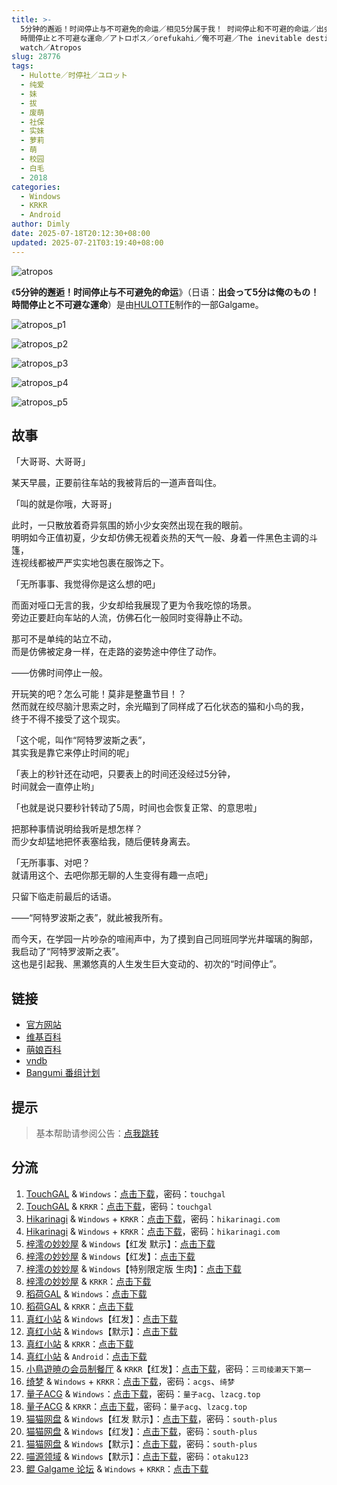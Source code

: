 ```yaml
---
title: >-
  5分钟的邂逅！时间停止与不可避免的命运／相见5分属于我！ 时间停止和不可避的命运／出会って5分は俺のもの！
  時間停止と不可避な運命／アトロポス／orefukahi／俺不可避／The inevitable destiny opened by an Atropos
  watch／Atropos
slug: 28776
tags:
  - Hulotte／时停社／ユロット
  - 纯爱
  - 妹
  - 拔
  - 废萌
  - 社保
  - 实妹
  - 萝莉
  - 萌
  - 校园
  - 白毛
  - 2018
categories:
  - Windows
  - KRKR
  - Android
author: Dimly
date: 2025-07-18T20:12:30+08:00
updated: 2025-07-21T03:19:40+08:00
---
```


![atropos](https://static.saop.cc/vns/img/atropos.webp)

《**5分钟的邂逅！时间停止与不可避免的命运**》（日语：**出会って5分は俺のもの！時間停止と不可避な運命**）是由[HULOTTE](https://zh.moegirl.org.cn/HULOTTE)制作的一部Galgame。

<!--more-->

![atropos_p1](https://static.saop.cc/vns/img/atropos_p1.webp)

![atropos_p2](https://static.saop.cc/vns/img/atropos_p2.webp)

![atropos_p3](https://static.saop.cc/vns/img/atropos_p3.webp)

![atropos_p4](https://static.saop.cc/vns/img/atropos_p4.webp)

![atropos_p5](https://static.saop.cc/vns/img/atropos_p5.webp)

## 故事

「大哥哥、大哥哥」

某天早晨，正要前往车站的我被背后的一道声音叫住。

「叫的就是你哦，大哥哥」

此时，一只散放着奇异氛围的娇小少女突然出现在我的眼前。  
明明如今正值初夏，少女却仿佛无视着炎热的天气一般、身着一件黑色主调的斗篷，  
连视线都被严严实实地包裹在服饰之下。

「无所事事、我觉得你是这么想的吧」

而面对哑口无言的我，少女却给我展现了更为令我吃惊的场景。  
旁边正要赶向车站的人流，仿佛石化一般同时变得静止不动。

那可不是单纯的站立不动，  
而是仿佛被定身一样，在走路的姿势途中停住了动作。

——仿佛时间停止一般。

开玩笑的吧？怎么可能！莫非是整蛊节目！？  
然而就在绞尽脑汁思索之时，余光瞄到了同样成了石化状态的猫和小鸟的我，  
终于不得不接受了这个现实。

「这个呢，叫作“阿特罗波斯之表”，  
其实我是靠它来停止时间的呢」

「表上的秒针还在动吧，只要表上的时间还没经过5分钟，  
时间就会一直停止哟」

「也就是说只要秒针转动了5周，时间也会恢复正常、的意思啦」

把那种事情说明给我听是想怎样？  
而少女却猛地把怀表塞给我，随后便转身离去。

「无所事事、对吧？  
就请用这个、去吧你那无聊的人生变得有趣一点吧」

只留下临走前最后的话语。

——“阿特罗波斯之表”，就此被我所有。

而今天，在学园一片吵杂的喧闹声中，为了摸到自己同班同学光井瑠璃的胸部，  
我启动了“阿特罗波斯之表”。  
这也是引起我、黑瀬悠真的人生发生巨大变动的、初次的“时间停止”。

## 链接

- [官方网站](https://hulotte.jp/product/atropos/)
- [维基百科](https://zh.wikipedia.org/wiki/%E7%9B%B8%E8%A6%8B5%E5%88%86%E5%B1%AC%E6%96%BC%E6%88%91%EF%BC%81%E6%99%82%E9%96%93%E5%81%9C%E6%AD%A2%E5%92%8C%E4%B8%8D%E5%8F%AF%E9%81%BF%E7%9A%84%E5%91%BD%E9%81%8B)
- [萌娘百科](https://zh.moegirl.org.cn/5%E5%88%86%E9%92%9F%E7%9A%84%E9%82%82%E9%80%85%EF%BC%81%E6%97%B6%E9%97%B4%E5%81%9C%E6%AD%A2%E4%B8%8E%E4%B8%8D%E5%8F%AF%E9%81%BF%E5%85%8D%E7%9A%84%E5%91%BD%E8%BF%90)
- [vndb](https://vndb.org/v23388)
- [Bangumi 番组计划](https://bgm.tv/subject/253737)

## 提示

> 基本帮助请参阅公告：[点我跳转](/)

## 分流

1.  [TouchGAL](https://www.touchgal.us/) & `Windows`：[点击下载](https://pan.touchgal.net/s/wbDTv)，密码：`touchgal`
2.  [TouchGAL](https://www.touchgal.us/) & `KRKR`：[点击下载](https://pan.touchgal.net/s/yQQ0SY)，密码：`touchgal`
3.  [Hikarinagi](https://www.hikarinagi.net/) & `Windows` + `KRKR`：[点击下载](https://pan.yurari.moe/s/rgBU0)，密码：`hikarinagi.com`
4.  [Hikarinagi](https://www.hikarinagi.net/) & `Windows` + `KRKR`：[点击下载](https://pan.yurari.moe/s/W6qJug)，密码：`hikarinagi.com`
5.  [梓澪の妙妙屋](https://zi0.cc/) & `Windows`【红发 默示】：[点击下载](https://zi0.cc/d/%E5%90%88%E9%9B%86%E7%B3%BB%E5%88%97/%E5%8D%97%2BGalGame%E6%B1%89%E5%8C%96%E5%8C%BA%E5%85%A8%E5%8C%BA%E8%B5%84%E6%BA%90%E5%A4%87%E4%BB%BD/02/%5BHULOTTE%5D%E5%87%BA%E4%BC%9A%E3%81%A3%E3%81%A65%E5%88%86%E3%81%AF%E4%BF%BA%E3%81%AE%E3%82%82%E3%81%AE%EF%BC%81%E6%99%82%E9%96%93%E5%81%9C%E6%AD%A2%E3%81%A8%E4%B8%8D%E5%8F%AF%E9%81%BF%E3%81%AA%E9%81%8B%E5%91%BD%E4%BA%94%E5%88%86%E9%90%98%E7%9A%84%E9%82%82%E9%80%85!%E6%99%82%E9%96%93%E5%81%9C%E6%AD%A2%E8%88%87%E4%B8%8D%E5%8F%AF%E9%81%BF%E5%85%8D%E7%9A%84%E5%91%BD%E9%81%8B%20%E5%8F%8C%E7%89%88%E6%9C%AC%E6%B1%89%E5%8C%96%E7%A1%AC%E7%9B%98%E7%89%88%5B%E7%BA%A2%E5%8F%91%26%E9%BB%98%E7%A4%BA%E6%B1%89%E5%8C%96%E7%BB%84%5D.zip?sign=36fqCQtBgNM55swIU34uzz9P_sXuItEdRBmL8yE77Y8=:0)
6.  [梓澪の妙妙屋](https://zi0.cc/) & `Windows`【红发】：[点击下载](https://zi0.cc/d/%E5%90%88%E9%9B%86%E7%B3%BB%E5%88%97/%E6%B1%89%E5%8C%96galgame%E4%BC%9A%E7%A4%BE%E5%90%88%E9%9B%86/%E6%B1%89%E5%8C%96%E4%BC%9A%E7%A4%BE%E5%90%88%E9%9B%86%E9%83%A8%E5%88%86%20part7/CUFFS/HULOTTE/%5B181026%5D%5BHULOTTE%5D%20%E5%87%BA%E4%BC%9A%E3%81%A3%E3%81%A65%E5%88%86%E3%81%AF%E4%BF%BA%E3%81%AE%E3%82%82%E3%81%AE%EF%BC%81%E6%99%82%E9%96%93%E5%81%9C%E6%AD%A2%E3%81%A8%E4%B8%8D%E5%8F%AF%E9%81%BF%E3%81%AA%E9%81%8B%E5%91%BD.rar?sign=RBtzKgGkqtzoN3KleZvdLtvwMfzMB68ZyLu5OM3PO7U=:0)
7.  [梓澪の妙妙屋](https://zi0.cc/) & `Windows`【特别限定版 生肉】：[点击下载](https://zi0.cc/d/%E5%90%88%E9%9B%86%E7%B3%BB%E5%88%97/%E6%B5%AE%E5%A3%AB%E5%BE%B7galgame%E6%B8%B8%E6%88%8F%E5%90%88%E9%9B%86/5/2018%E5%B9%B410%E6%9C%88/%5B181026%5D%5BHULOTTE%5D%20%E5%87%BA%E4%BC%9A%E3%81%A3%E3%81%A65%E5%88%86%E3%81%AF%E4%BF%BA%E3%81%AE%E3%82%82%E3%81%AE%EF%BC%81%E6%99%82%E9%96%93%E5%81%9C%E6%AD%A2%E3%81%A8%E4%B8%8D%E5%8F%AF%E9%81%BF%E3%81%AA%E9%81%8B%E5%91%BD%20%20%E7%89%B9%E5%88%A5%E9%99%90%E5%AE%9A%E7%89%88%20(iso%2Bmds%2B%E3%83%9E%E3%83%8B%E3%83%A5%E3%82%A2%E3%83%AB%2Brr3).rar?sign=WGyfR6DaVmNESl0Cfcc48SgytvBTpaQdEv2qUmwQeXQ=:0)
8.  [梓澪の妙妙屋](https://zi0.cc/) & `KRKR`：[点击下载](https://zi0.cc/d/%60%E3%80%90%E5%BD%92%20%E6%A1%A3%E3%80%91/%E3%80%90KRKR%E5%90%88%E9%9B%86%E3%80%91/2/%E7%9B%B8%E8%A7%815%E5%88%86%E5%B1%9E%E4%BA%8E%E6%88%91%EF%BC%81%20%E6%97%B6%E9%97%B4%E5%81%9C%E6%AD%A2%E5%92%8C%E4%B8%8D%E5%8F%AF%E9%81%BF%E7%9A%84%E5%91%BD%E8%BF%90.exe?sign=wi_CBgabv_7c4k-JW2VwM_GS5wQFUX2uUrOOxwgRtmU=:0)
9.  [稻荷GAL](https://inarigal.com/) & `Windows`：[点击下载](https://enir.atrimoe.com/PC-2/HULOTTE/%E7%9B%B8%E8%A7%815%E5%88%86%E5%B1%9E%E4%BA%8E%E6%88%91%EF%BC%81%E6%97%B6%E9%97%B4%E5%81%9C%E6%AD%A2%E5%92%8C%E4%B8%8D%E5%8F%AF%E9%81%BF%E7%9A%84%E5%91%BD%E8%BF%90.rar)
10.  [稻荷GAL](https://inarigal.com/) & `KRKR`：[点击下载](https://enir.atrimoe.com/upfiles/jp/1738675298743/Kr%E7%BA%A2%E5%8F%91%E5%B0%8F%E5%A5%B3%E5%AD%A95%E5%88%86%E9%92%9F%E7%9A%84%E9%82%82%E9%80%85%E6%97%B6%E9%97%B4%E5%81%9C%E6%AD%A2%E4%B8%8E%E4%B8%8D%E5%8F%AF%E9%81%BF%E5%85%8D%E7%9A%84%E5%91%BD%E8%BF%90.rar)
11.  [真红小站](https://www.shinnku.com/) & `Windows`【红发】：[点击下载](https://download.shinnku.com/file/shinnku/0/win/%E7%9B%B8%E8%A7%815%E5%88%86%E5%B1%9E%E4%BA%8E%E6%88%91%EF%BC%81%E6%97%B6%E9%97%B4%E5%81%9C%E6%AD%A2%E5%92%8C%E4%B8%8D%E5%8F%AF%E9%81%BF%E7%9A%84%E5%91%BD%E8%BF%90/%E7%9B%B8%E8%A7%815%E5%88%86%E5%B1%9E%E4%BA%8E%E6%88%91%EF%BC%81%E6%97%B6%E9%97%B4%E5%81%9C%E6%AD%A2%E5%92%8C%E4%B8%8D%E5%8F%AF%E9%81%BF%E7%9A%84%E5%91%BD%E8%BF%90(%E7%BA%A2%E5%8F%91%E5%B0%8F%E5%A5%B3%E5%AD%A9).7z)
12.  [真红小站](https://www.shinnku.com/) & `Windows`【默示】：[点击下载](https://download.shinnku.com/file/shinnku/0/win/%E7%9B%B8%E8%A7%815%E5%88%86%E5%B1%9E%E4%BA%8E%E6%88%91%EF%BC%81%E6%97%B6%E9%97%B4%E5%81%9C%E6%AD%A2%E5%92%8C%E4%B8%8D%E5%8F%AF%E9%81%BF%E7%9A%84%E5%91%BD%E8%BF%90/%E7%9B%B8%E8%A7%815%E5%88%86%E5%B1%9E%E4%BA%8E%E6%88%91%EF%BC%81%E6%97%B6%E9%97%B4%E5%81%9C%E6%AD%A2%E5%92%8C%E4%B8%8D%E5%8F%AF%E9%81%BF%E7%9A%84%E5%91%BD%E8%BF%90(%E9%BB%98%E7%A4%BA).7z)
13.  [真红小站](https://www.shinnku.com/) & `KRKR`：[点击下载](https://download.shinnku.com/file/shinnku/0/krkr/%E7%9B%B8%E8%A7%815%E5%88%86%E5%B1%9E%E4%BA%8E%E6%88%91%EF%BC%81%20%E6%97%B6%E9%97%B4%E5%81%9C%E6%AD%A2%E5%92%8C%E4%B8%8D%E5%8F%AF%E9%81%BF%E7%9A%84%E5%91%BD.7z)
14.  [真红小站](https://www.shinnku.com/) & `Android`：[点击下载](https://download.shinnku.com/file/shinnku/0/apk/%E5%86%B7%E7%8B%90/1001-1500/1491-%E6%97%B6%E9%97%B4%E5%81%9C%E6%AD%A2%E5%92%8C%E4%B8%8D%E5%8F%AF%E9%81%BF%E7%9A%84%E5%91%BD%E8%BF%90.apk)
15.  [小鳥遊暁の会员制餐厅](https://t-satoru.top/) & `KRKR`【红发】：[点击下载](https://pan.t-satoru.top/d/s3b/TP/%E6%97%B6%E5%81%9C5%E5%88%86/Kr_%E7%BA%A2%E5%8F%91%E5%B0%8F%E5%A5%B3%E5%AD%A9_5%E5%88%86%E9%92%9F%E7%9A%84%E9%82%82%E9%80%85%EF%BC%81%E6%97%B6%E9%97%B4%E5%81%9C%E6%AD%A2%E4%B8%8E%E4%B8%8D%E5%8F%AF%E9%81%BF%E5%85%8D%E7%9A%84%E5%91%BD%E8%BF%90_od.rar?sign=w4YptEWIgFwTvsOs9GxDOdcV-C2hfBhHUNiDbbUj4Gw=:0)，密码：`三司绫濑天下第一`
16.  [绮梦](https://acgs.one/) & `Windows` + `KRKR`：[点击下载](https://game.acgs.one/game/582.html)，密码：`acgs`、`绮梦`
17.  [量子ACG](https://lzacg.org/) & `Windows`：[点击下载](https://lzacg.org/521)，密码：`量子acg`、`lzacg.top`
18.  [量子ACG](https://lzacg.org/) & `KRKR`：[点击下载](https://lzacg.org/2888)，密码：`量子acg`、`lzacg.top`
19.  [猫猫网盘](https://catcat.cloud/) & `Windows`【红发 默示】：[点击下载](https://catcat.cloud/d/GalGame/SP%E5%90%8E%E7%AB%AF1%5BGalGame%E5%88%86%E5%8C%BA%5D/%E7%BB%88%E7%82%B9%E6%B1%89%E5%8C%96%E9%87%8D%E6%95%B4v2%E7%89%88-%E7%A6%BB%E6%95%A3/%E6%9C%AC%E4%BD%93-Part2/%5BHulotte%5D%20%E5%87%BA%E4%BC%9A%E3%81%A3%E3%81%A65%E5%88%86%E3%81%AF%E4%BF%BA%E3%81%AE%E3%82%82%E3%81%AE%EF%BC%81%20%E6%99%82%E9%96%93%E5%81%9C%E6%AD%A2%E3%81%A8%E4%B8%8D%E5%8F%AF%E9%81%BF%E3%81%AA%E9%81%8B%E5%91%BD%20%E7%9B%B8%E8%A7%815%E5%88%86%E5%B1%9E%E4%BA%8E%E6%88%91%205%E5%88%86%E9%92%9F%E7%9A%84%E9%82%82%E9%80%85%20%5B%E7%BA%A2%E5%8F%91%2B%E9%BB%98%E7%A4%BA%5D.rar)，密码：`south-plus`
20.  [猫猫网盘](https://catcat.cloud/) & `Windows`【红发】：[点击下载](https://catcat.cloud/d/GalGame/SP%E5%90%8E%E7%AB%AF1%5BGalGame%E5%88%86%E5%8C%BA%5D/%E6%B1%89%E5%8C%96%E8%A1%A5%E4%B8%81%E5%BD%92%E6%A1%A3/%E6%B1%89%E5%8C%96%E8%A1%A5%E4%B8%81%E5%BD%92%E6%A1%A3%E5%A2%9E%E9%87%8F%E6%9B%B4%E6%96%B03%5B20250616%5D/%5BHulotte%5D%5B20180803%5D%E5%87%BA%E4%BC%9A%E3%81%A3%E3%81%A65%E5%88%86%E3%81%AF%E4%BF%BA%E3%81%AE%E3%82%82%E3%81%AE%EF%BC%81%20%E6%99%82%E9%96%93%E5%81%9C%E6%AD%A2%E3%81%A8%E4%B8%8D%E5%8F%AF%E9%81%BF%E3%81%AA%E9%81%8B%E5%91%BD%5Bv23388%5D%5BWindows%5D%5B%E7%BA%A2%E5%8F%91%E5%B0%8F%E5%A5%B3%E5%AD%A9%E6%B1%89%E5%8C%96%E7%BB%84%5D%5B20190411%5D%5BCHS%5D.rar)，密码：`south-plus`
21.  [猫猫网盘](https://catcat.cloud/) & `Windows`【默示】：[点击下载](https://catcat.cloud/d/GalGame/SP%E5%90%8E%E7%AB%AF1%5BGalGame%E5%88%86%E5%8C%BA%5D/%E6%B1%89%E5%8C%96%E8%A1%A5%E4%B8%81%E5%BD%92%E6%A1%A3/%E6%B1%89%E5%8C%96%E8%A1%A5%E4%B8%81%E5%BD%92%E6%A1%A3%5B20250118%5D/%5BHulotte%5D%5B20180803%5D%E5%87%BA%E4%BC%9A%E3%81%A3%E3%81%A65%E5%88%86%E3%81%AF%E4%BF%BA%E3%81%AE%E3%82%82%E3%81%AE%EF%BC%81%20%E6%99%82%E9%96%93%E5%81%9C%E6%AD%A2%E3%81%A8%E4%B8%8D%E5%8F%AF%E9%81%BF%E3%81%AA%E9%81%8B%E5%91%BD%5Bv23388%5D%5BWindows%5D%5B%E9%BB%99%E7%A4%BA%E6%B8%B8%E6%88%8F%E4%B8%AD%E6%96%87%E5%8C%96%E5%85%B4%E8%B6%A3%E5%B0%8F%E7%BB%84%5D%5B20190228%5D%5BCHS%5D.rar)，密码：`south-plus`
22.  [喵源领域](https://www.nyantaku.com/) & `Windows`【默示】：[点击下载](https://www.nullcloud.top/d/Game/HULOTTE/%5BWindows%5D%E7%9B%B8%E8%A7%815%E5%88%86%E5%B1%9E%E4%BA%8E%E6%88%91%EF%BC%81%20%E6%97%B6%E9%97%B4%E5%81%9C%E6%AD%A2%E5%92%8C%E4%B8%8D%E5%8F%AF%E9%81%BF%E7%9A%84%E5%91%BD%E8%BF%90.7z?sign=9gzRjD9r98AmNV4lpx3d45haP_swnDTfkAkn3fhY1Ts=:0)，密码：`otaku123`
23.  [鲲 Galgame 论坛](https://kungal.com) & `Windows` + `KRKR`：[点击下载](https://www.kungal.com/galgame/265)
